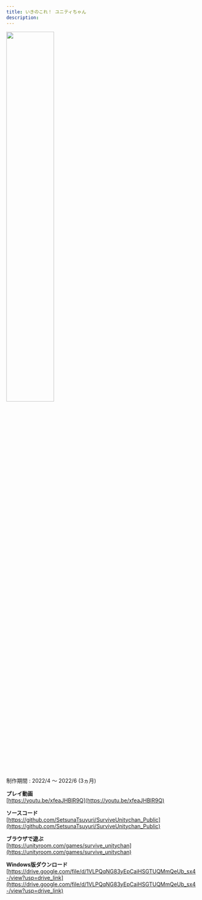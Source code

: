 ```yaml
---
title: いきのこれ！ ユニティちゃん
description: 
---
```


<img src="/images/survive_unitychan.jpg" width="50%">

制作期間 : 2022/4 ～ 2022/6 (3ヵ月)

**プレイ動画**  
[https://youtu.be/xfeaJHBlR9Q](https://youtu.be/xfeaJHBlR9Q)

**ソースコード**  
[https://github.com/SetsunaTsuyuri/SurviveUnitychan_Public](https://github.com/SetsunaTsuyuri/SurviveUnitychan_Public)

**ブラウザで遊ぶ**  
[https://unityroom.com/games/survive_unitychan](https://unityroom.com/games/survive_unitychan)

**Windows版ダウンロード**  
[https://drive.google.com/file/d/1VLPQqNG83yEpCaiHSGTUQMmQeUb_sx4-/view?usp=drive_link](https://drive.google.com/file/d/1VLPQqNG83yEpCaiHSGTUQMmQeUb_sx4-/view?usp=drive_link)